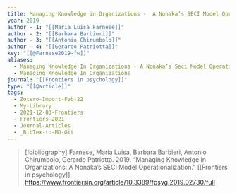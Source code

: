 ```yaml
---
title: Managing Knowledge in Organizations -  A Nonaka’s SECI Model Operationalization
year: 2019
author - 1: "[[Maria Luisa Farnese]]"
author - 2: "[[Barbara Barbieri]]"
author - 3: "[[Antonio Chirumbolo]]"
author - 4: "[[Gerardo Patriotta]]"
key: "[[@Farnese2019-fw]]"
aliases:
  - Managing Knowledge In Organizations - A Nonaka’s Seci Model Operationalization
  - Managing Knowledge In Organizations
journal: "[[Frontiers in psychology]]"
type: "[[@article]]"
tags:
  - Zotero-Import-Feb-22
  - My-Library
  - 2021-12-03-Frontiers
  - Frontiers-2021
  - Journal-Articles
  - _BibTex-to-MD-Git
---
```


> [!bibliography]
> Farnese, Maria Luisa, Barbara Barbieri, Antonio Chirumbolo, Gerardo Patriotta. 2019. “Managing Knowledge in Organizations: A Nonaka’s SECI Model Operationalization.” [[Frontiers in psychology]]. https://www.frontiersin.org/article/10.3389/fpsyg.2019.02730/full